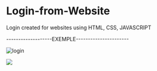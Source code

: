 # Login-from-Website
  Login created for websites using HTML, CSS, JAVASCRIPT


  -------------------EXEMPLE----------------------

  ![login](https://user-images.githubusercontent.com/63134773/91668011-37067c80-eadf-11ea-8bea-8d56b93186c0.png)

  <img src="/home/matheus/Desktop/login.png">
 




